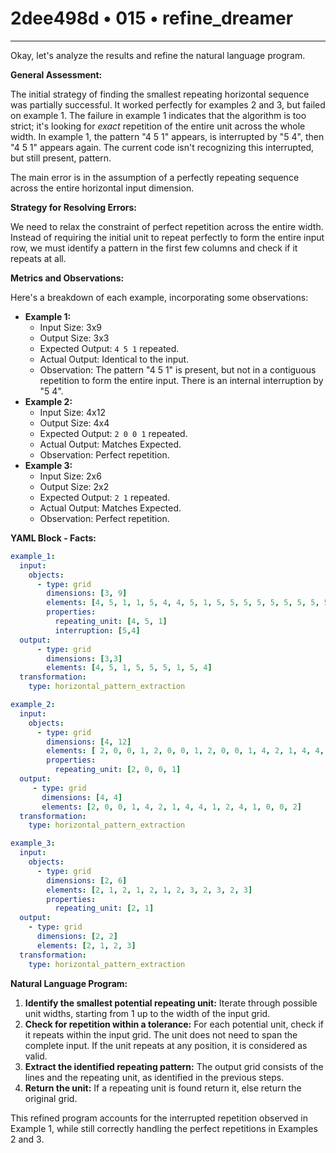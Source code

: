 # 2dee498d • 015 • refine_dreamer

---
Okay, let's analyze the results and refine the natural language program.

**General Assessment:**

The initial strategy of finding the smallest repeating horizontal sequence was partially successful. It worked perfectly for examples 2 and 3, but failed on example 1. The failure in example 1 indicates that the algorithm is too strict; it's looking for *exact* repetition of the entire unit across the whole width. In example 1, the pattern "4 5 1" appears, is interrupted by "5 4", then "4 5 1" appears again. The current code isn't recognizing this interrupted, but still present, pattern.

The main error is in the assumption of a perfectly repeating sequence across the entire horizontal input dimension.

**Strategy for Resolving Errors:**

We need to relax the constraint of perfect repetition across the entire width. Instead of requiring the initial unit to repeat perfectly to form the entire input row, we must identify a pattern in the first few columns and check if it repeats at all.

**Metrics and Observations:**

Here's a breakdown of each example, incorporating some observations:

*   **Example 1:**
    *   Input Size: 3x9
    *   Output Size: 3x3
    *   Expected Output: `4 5 1` repeated.
    *   Actual Output: Identical to the input.
    *   Observation: The pattern "4 5 1" is present, but not in a contiguous repetition to form the entire input. There is an internal interruption by "5 4".
*   **Example 2:**
    *   Input Size: 4x12
    *   Output Size: 4x4
    *   Expected Output: `2 0 0 1` repeated.
    *   Actual Output: Matches Expected.
    *   Observation: Perfect repetition.
*   **Example 3:**
    *   Input Size: 2x6
    *   Output Size: 2x2
    *   Expected Output: `2 1` repeated.
    *   Actual Output: Matches Expected.
    *   Observation: Perfect repetition.

**YAML Block - Facts:**

```yaml
example_1:
  input:
    objects:
      - type: grid
        dimensions: [3, 9]
        elements: [4, 5, 1, 1, 5, 4, 4, 5, 1, 5, 5, 5, 5, 5, 5, 5, 5, 5, 1, 5, 4, 4, 5, 1, 1, 5, 4]
        properties:
          repeating_unit: [4, 5, 1]
          interruption: [5,4]
  output:
      - type: grid
        dimensions: [3,3]
        elements: [4, 5, 1, 5, 5, 5, 1, 5, 4]
  transformation:
    type: horizontal_pattern_extraction

example_2:
  input:
    objects:
      - type: grid
        dimensions: [4, 12]
        elements: [ 2, 0, 0, 1, 2, 0, 0, 1, 2, 0, 0, 1, 4, 2, 1, 4, 4, 2, 1, 4, 4, 2, 1, 4, 4, 1, 2, 4, 4, 1, 2, 4, 1, 0, 0, 2, 1, 0, 0, 2, 1, 0, 0, 2]
        properties:
          repeating_unit: [2, 0, 0, 1]
  output:
     - type: grid
       dimensions: [4, 4]
       elements: [2, 0, 0, 1, 4, 2, 1, 4, 4, 1, 2, 4, 1, 0, 0, 2]
  transformation:
    type: horizontal_pattern_extraction

example_3:
  input:
    objects:
      - type: grid
        dimensions: [2, 6]
        elements: [2, 1, 2, 1, 2, 1, 2, 3, 2, 3, 2, 3]
        properties:
          repeating_unit: [2, 1]
  output:
    - type: grid
      dimensions: [2, 2]
      elements: [2, 1, 2, 3]
  transformation:
    type: horizontal_pattern_extraction
```

**Natural Language Program:**

1.  **Identify the smallest potential repeating unit:** Iterate through possible unit widths, starting from 1 up to the width of the input grid.
2.  **Check for repetition within a tolerance:** For each potential unit, check if it repeats within the input grid. The unit does not need to span the complete input. If the unit repeats at any position, it is considered as valid.
3. **Extract the identified repeating pattern:** The output grid consists of the lines and the repeating unit, as identified in the previous steps.
4.  **Return the unit:** If a repeating unit is found return it, else return the original grid.

This refined program accounts for the interrupted repetition observed in Example 1, while still correctly handling the perfect repetitions in Examples 2 and 3.

